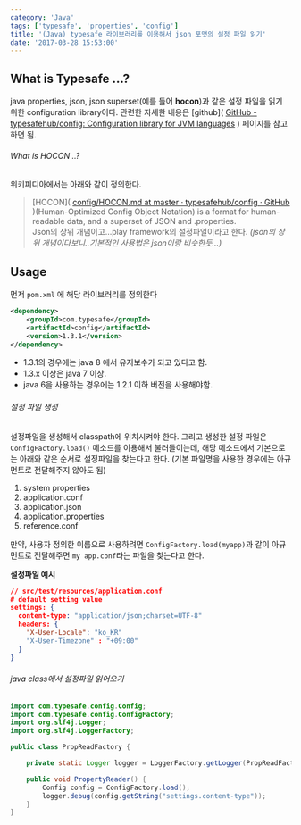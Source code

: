 ```yaml
---
category: 'Java'
tags: ['typesafe', 'properties', 'config']
title: '(Java) typesafe 라이브러리를 이용해서 json 포맷의 설정 파일 읽기'
date: '2017-03-28 15:53:00'
---
```


## What is Typesafe …?

java properties, json, json superset(예를 들어 **hocon**)과 같은 설정 파일을 읽기 위한 configuration library이다.
관련한 자세한 내용은 [github]( [GitHub - typesafehub/config: Configuration library for JVM languages](https://github.com/typesafehub/config) ) 페이지를 참고하면 됨.

###### What is HOCON ..?

위키피디아에서는 아래와 같이 정의한다.

> [HOCON]( [config/HOCON.md at master · typesafehub/config · GitHub](https://github.com/typesafehub/config/blob/master/HOCON.md) )(Human-Optimized Config Object Notation) is a format for human-readable data, and a superset of JSON and .properties.  
> Json의 상위 개념이고…play framework의 설정파일이라고 한다.
> _(json의 상위 개념이다보니..기본적인 사용법은 json이랑 비슷한듯…)_

## Usage

먼저 `pom.xml` 에 해당 라이브러리를 정의한다

```xml
<dependency>
    <groupId>com.typesafe</groupId>
    <artifactId>config</artifactId>
    <version>1.3.1</version>
</dependency>
```

- 1.3.1의 경우에는 java 8 에서 유지보수가 되고 있다고 함.
- 1.3.x 이상은 java 7 이상.
- java 6을 사용하는 경우에는 1.2.1 이하 버전을 사용해야함.

###### 설정 파일 생성

설정파일을 생성해서 classpath에 위치시켜야 한다.
그리고 생성한 설정 파일은 `ConfigFactory.load()` 메소드를 이용해서 불러들이는데, 해당 메소드에서 기본으로는 아래와 같은 순서로 설정파일을 찾는다고 한다. (기본 파일명을 사용한 경우에는 아규먼트로 전달해주지 않아도 됨)

1. system properties
2. application.conf
3. application.json
4. application.properties
5. reference.conf

만약, 사용자 정의한 이름으로 사용하려면 `ConfigFactory.load(myapp)`과 같이 아규먼트로 전달해주면 `my app.conf`라는 파일을 찾는다고 한다.

**설정파일 예시**

```json
// src/test/resources/application.conf
# default setting value
settings: {
  content-type: "application/json;charset=UTF-8"
  headers: {
    "X-User-Locale": "ko_KR"
    "X-User-Timezone" : "+09:00"
  }
}
```

###### java class에서 설정파일 읽어오기

```java
import com.typesafe.config.Config;
import com.typesafe.config.ConfigFactory;
import org.slf4j.Logger;
import org.slf4j.LoggerFactory;

public class PropReadFactory {

    private static Logger logger = LoggerFactory.getLogger(PropReadFactory.class);

    public void PropertyReader() {
        Config config = ConfigFactory.load();
        logger.debug(config.getString("settings.content-type"));
    }
}
```
